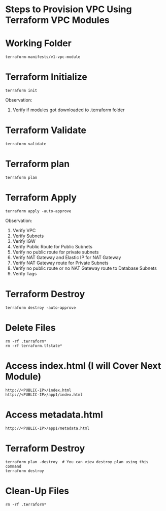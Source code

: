 # Steps to Provision VPC Using Terraform VPC Modules
# Working Folder
    terraform-manifests/v1-vpc-module


# Terraform Initialize
    terraform init
Observation:
1. Verify if modules got downloaded to .terraform folder


# Terraform Validate
    terraform validate


# Terraform plan
    terraform plan


# Terraform Apply
    terraform apply -auto-approve
Observation:
1) Verify VPC
2) Verify Subnets
3) Verify IGW
4) Verify Public Route for Public Subnets
5) Verify no public route for private subnets
6) Verify NAT Gateway and Elastic IP for NAT Gateway
7) Verify NAT Gateway route for Private Subnets
8) Verify no public route or no NAT Gateway route to Database Subnets
9) Verify Tags


# Terraform Destroy
    terraform destroy -auto-approve


# Delete Files
    rm -rf .terraform*
    rm -rf terraform.tfstate*


# Access index.html (I will Cover Next Module)
    http://<PUBLIC-IP>/index.html
    http://<PUBLIC-IP>/app1/index.html


# Access metadata.html
    http://<PUBLIC-IP>/app1/metadata.html

# Terraform Destroy
    terraform plan -destroy  # You can view destroy plan using this command
    terraform destroy


# Clean-Up Files
    rm -rf .terraform*
